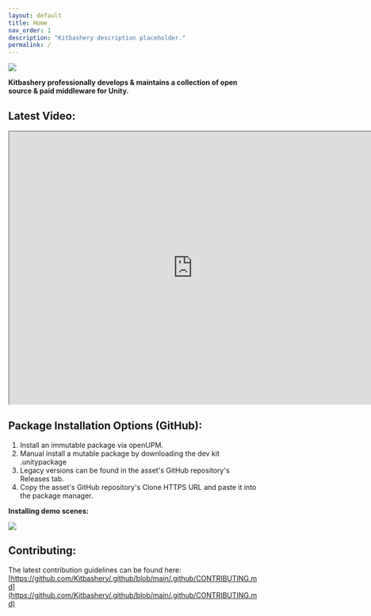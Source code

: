 ```yaml
---
layout: default
title: Home
nav_order: 1
description: "Kitbashery description placeholder."
permalink: /
---
```

![](https://kitbashery.com/assets/images/kitbashery-github-banner.jpg)

<b>Kitbashery professionally develops & maintains a collection of open source & paid middleware for Unity.</b>

## Latest Video:
<!-- 
<iframe width="750" height="550" src="https://www.youtube.com/embed?listType=user_uploads&list=UCuDGSS2kndpqd3PGfdYApjw" frameborder="0" allowfullscreen></iframe> 
-->
<iframe width="740" height="550" src="https://www.youtube.com/embed/EbSKHIubecI"> </iframe>

## Package Installation Options (GitHub):
<ol>
<li>Install an immutable package via openUPM.</li>
<li>Manual install a mutable package by downloading the dev kit .unitypackage</li>
<li>Legacy versions can be found in the asset's GitHub repository's Releases tab.</li>
<li>Copy the asset's GitHub repository's Clone HTTPS URL and paste it into the package manager.</li>
</ol>

<b>Installing demo scenes:</b>

![](https://kitbashery.com/assets/images/kitbashery-demo-scene-installation.jpg)

## Contributing:
The latest contribution guidelines can be found here:
[https://github.com/Kitbashery/.github/blob/main/.github/CONTRIBUTING.md](https://github.com/Kitbashery/.github/blob/main/.github/CONTRIBUTING.md)
